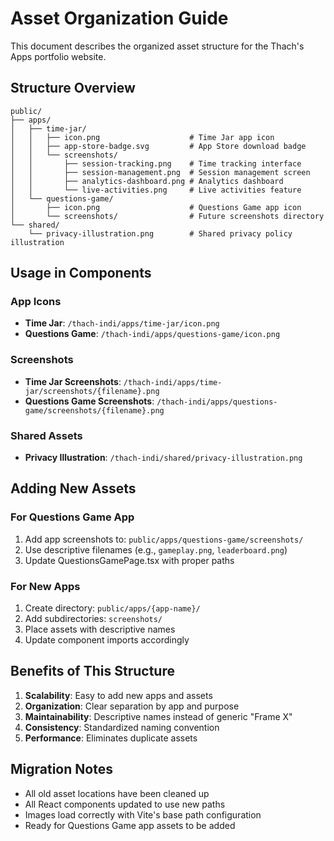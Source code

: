# Asset Organization Guide

This document describes the organized asset structure for the Thach's Apps portfolio website.

## Structure Overview

```
public/
├── apps/
│   ├── time-jar/
│   │   ├── icon.png                    # Time Jar app icon
│   │   ├── app-store-badge.svg         # App Store download badge
│   │   └── screenshots/
│   │       ├── session-tracking.png    # Time tracking interface
│   │       ├── session-management.png  # Session management screen
│   │       ├── analytics-dashboard.png # Analytics dashboard
│   │       └── live-activities.png     # Live activities feature
│   └── questions-game/
│       ├── icon.png                    # Questions Game app icon
│       └── screenshots/                # Future screenshots directory
└── shared/
    └── privacy-illustration.png        # Shared privacy policy illustration
```

## Usage in Components

### App Icons
- **Time Jar**: `/thach-indi/apps/time-jar/icon.png`
- **Questions Game**: `/thach-indi/apps/questions-game/icon.png`

### Screenshots
- **Time Jar Screenshots**: `/thach-indi/apps/time-jar/screenshots/{filename}.png`
- **Questions Game Screenshots**: `/thach-indi/apps/questions-game/screenshots/{filename}.png`

### Shared Assets
- **Privacy Illustration**: `/thach-indi/shared/privacy-illustration.png`

## Adding New Assets

### For Questions Game App
1. Add app screenshots to: `public/apps/questions-game/screenshots/`
2. Use descriptive filenames (e.g., `gameplay.png`, `leaderboard.png`)
3. Update QuestionsGamePage.tsx with proper paths

### For New Apps
1. Create directory: `public/apps/{app-name}/`
2. Add subdirectories: `screenshots/`
3. Place assets with descriptive names
4. Update component imports accordingly

## Benefits of This Structure

1. **Scalability**: Easy to add new apps and assets
2. **Organization**: Clear separation by app and purpose
3. **Maintainability**: Descriptive names instead of generic "Frame X"
4. **Consistency**: Standardized naming convention
5. **Performance**: Eliminates duplicate assets

## Migration Notes

- All old asset locations have been cleaned up
- All React components updated to use new paths
- Images load correctly with Vite's base path configuration
- Ready for Questions Game app assets to be added